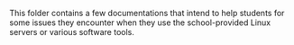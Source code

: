 This folder contains a few documentations that intend to help students for some issues they encounter when they use the school-provided Linux servers or various software tools.
